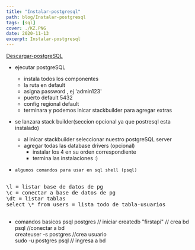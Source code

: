 ```yaml
---
title: "Instalar-postgresql"
path: blog/Instalar-postgresql
tags: [sql]
cover: ./KZ.PNG
date: 2020-11-13
excerpt: Instalar-postgresql
---
```


[Descargar-postgreSQL](https://www.postgresql.org/download/)

- ejecutar postgreSQL

  - instala todos los componentes
  - la ruta en default
  - asigna password , ej 'admin123'
  - puerto default 5432
  - config regional default
  - terminara y podemos inicar stackbuilder para agregar extras

- se lanzara stack builder(seccion opcional ya que postresql esta instalado)

  - al inicar stackbuilder seleccionar nuestro postgreSQL server
  - agregar todas las database drivers (opcional)
    - instalar los 4 en su orden correspondiente
    - termina las instalaciones :)

- `algunos comandos para usar en sql shell (psql)`
<pre>

\l = listar base de datos de pg  
\c = conectar a base de datos de pg  
\dt = listar tablas  
select \* from users = lista todo de tabla-usuarios

</pre>

- comandos basicos
psql postgres // iniciar
createdb "firstapi" // crea bd  
psql //conectar a bd  
createuser -s postgres //crea usuario  
sudo -u postgres psql // ingresa a bd
